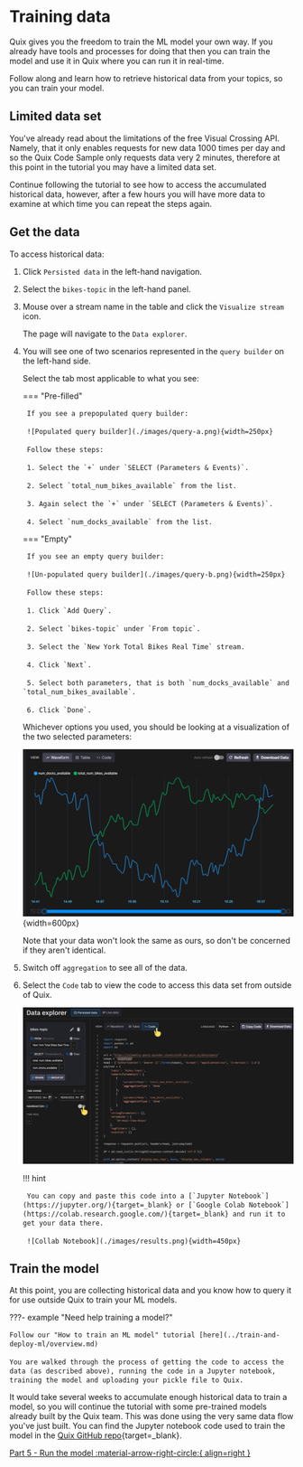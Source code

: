 # Training data

Quix gives you the freedom to train the ML model your own way. If you already have tools and processes for doing that then you can train the model and use it in Quix where you can run it in real-time. 

Follow along and learn how to retrieve historical data from your topics, so you can train your model.

## Limited data set

You've already read about the limitations of the free Visual Crossing API. Namely, that it only enables requests for new data  1000 times per day and so the Quix Code Sample only requests data very 2 minutes, therefore at this point in the tutorial you may have a limited data set.

Continue following the tutorial to see how to access the accumulated historical data, however, after a few hours you will have more data to examine at which time you can repeat the steps again.

## Get the data

To access historical data:

1. Click `Persisted data` in the left-hand navigation.

2. Select the `bikes-topic` in the left-hand panel.

3. Mouse over a stream name in the table and click the `Visualize stream` icon.

	The page will navigate to the `Data explorer`.

4. You will see one of two scenarios represented in the `query builder` on the left-hand side. 

	Select the tab most applicable to what you see:

	<div class="grid" markdown>

	=== "Pre-filled"

		If you see a prepopulated query builder:

		![Populated query builder](./images/query-a.png){width=250px}

		Follow these steps:

		1. Select the `+` under `SELECT (Parameters & Events)`.

		2. Select `total_num_bikes_available` from the list.
		
		3. Again select the `+` under `SELECT (Parameters & Events)`.

		4. Select `num_docks_available` from the list.


	=== "Empty"

		If you see an empty query builder:

		![Un-populated query builder](./images/query-b.png){width=250px}

		Follow these steps:

		1. Click `Add Query`.

		2. Select `bikes-topic` under `From topic`.

		3. Select the `New York Total Bikes Real Time` stream.

		4. Click `Next`.

		5. Select both parameters, that is both `num_docks_available` and `total_num_bikes_available`.

		6. Click `Done`.

	</div>

	Whichever options you used, you should be looking at a visualization of the two selected parameters:

	![Data explorer](./images/data-explorer.png){width=600px}

	Note that your data won't look the same as ours, so don't be concerned if they aren't identical.

8. Switch off `aggregation` to see all of the data.

9. Select the `Code` tab to view the code to access this data set from outside of Quix.

	![Data explorer settings](./images/data-explorer-settings.png)

	!!! hint

		You can copy and paste this code into a [`Jupyter Notebook`](https://jupyter.org/){target=_blank} or [`Google Colab Notebook`](https://colab.research.google.com/){target=_blank} and run it to get your data there.

		![Collab Notebook](./images/results.png){width=450px}

## Train the model

At this point, you are collecting historical data and you know how to query it for use outside Quix to train your ML models.

???- example "Need help training a model?"

	Follow our "How to train an ML model" tutorial [here](../train-and-deploy-ml/overview.md)

	You are walked through the process of getting the code to access the data (as described above), running the code in a Jupyter notebook, training the model and uploading your pickle file to Quix.

It would take several weeks to accumulate enough historical data to train a model, so you will continue the tutorial with some pre-trained models already built by the Quix team. This was done using the very same data flow you've just built. You can find the Jupyter notebook code used to train the model in the [Quix GitHub repo](https://github.com/quixio/NY-bikes-tutorial/blob/1stversion/notebooks-and-sample-data/04%20-%20Train%20ML%20models.ipynb){target=_blank}.

[Part 5 - Run the model :material-arrow-right-circle:{ align=right }](5-run.md)
